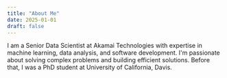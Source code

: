 ```yaml
---
title: "About Me"
date: 2025-01-01
draft: false
---
```


I am a Senior Data Scientist at Akamai Technologies with expertise in machine learning, data analysis, and software development. I'm passionate about solving complex problems and building efficient solutions. Before that, I was a PhD student at University of California, Davis.
